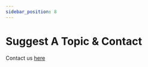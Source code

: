 ```yaml
---
sidebar_position: 8
---
```


# Suggest A Topic & Contact

Contact us [here](https://forms.gle/FZcDzrrQBEzgbgPY9)